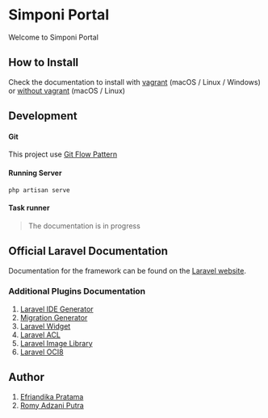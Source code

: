 # Simponi Portal

Welcome to Simponi Portal

## How to Install

Check the documentation to install with [vagrant](installation-vagrant.md) (macOS / Linux / Windows) or [without vagrant](installation.md) (macOS / Linux)

## Development

#### Git

This project use [Git Flow Pattern](http://danielkummer.github.io/git-flow-cheatsheet/)

#### Running Server

    php artisan serve
    
#### Task runner

> The documentation is in progress

## Official Laravel Documentation

Documentation for the framework can be found on the [Laravel website](http://laravel.com/docs).

### Additional Plugins Documentation
1. [Laravel IDE Generator](https://github.com/barryvdh/laravel-ide-helper)
2. [Migration Generator](https://github.com/Xethron/migrations-generator)
3. [Laravel Widget](https://github.com/Arrilot/laravel-widgets)
4. [Laravel ACL](https://github.com/kodeine/laravel-acl)
5. [Laravel Image Library](http://image.intervention.io/)
6. [Laravel OCI8](https://github.com/yajra/laravel-oci8)

## Author
1. [Efriandika Pratama](mailto:efriandika.pratama@bni.co.id)
2. [Romy Adzani Putra](mailto:romy.adzani@bni.co.id)